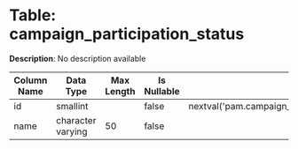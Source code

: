 # Table: campaign_participation_status

**Description**: No description available

| Column Name | Data Type | Max Length | Is Nullable | Default | Primary Key | Foreign Key |
|-------------|-----------|------------|-------------|---------|-------------|-------------|
| id | smallint |  | false | nextval('pam.campaign_participation_status_id_seq'::regclass) | campaign_participation_status | campaign_participation_status |
| name | character varying | 50 | false |  |  |  |
